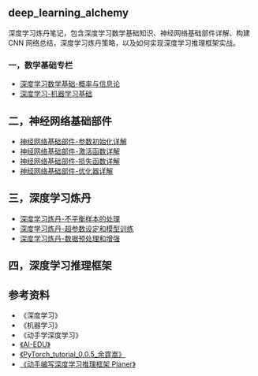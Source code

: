 ## deep_learning_alchemy

深度学习炼丹笔记，包含深度学习数学基础知识、神经网络基础部件详解、构建 CNN 网络总结，深度学习炼丹策略，以及如何实现深度学习推理框架实战。

### 一，数学基础专栏

- [深度学习数学基础-概率与信息论](../1-math_ml_basic/深度学习数学基础-概率与信息论.md)
- [深度学习-机器学习基础](../1-math_ml_basic/深度学习-机器学习基础.md)
## 二，神经网络基础部件

- [神经网络基础部件-参数初始化详解](../2-deep_learning_basic/神经网络基础部件-参数初始化详解.md)
- [神经网络基础部件-激活函数详解](../2-deep_learning_basic/神经网络基础部件-激活函数详解.md)
- [神经网络基础部件-损失函数详解](../2-deep_learning_basic/神经网络基础部件-损失函数详解.md)
- [神经网络基础部件-优化器详解](../2-deep_learning_basic/神经网络基础部件-优化器详解.md)

## 三，深度学习炼丹

- [深度学习炼丹-不平衡样本的处理](../3-deep_learning_alchemy/深度学习炼丹-不平衡样本的处理.md)
- [深度学习炼丹-超参数设定和模型训练](../3-deep_learning_alchemy/深度学习炼丹-超参数设定和模型训练.md)
- [深度学习炼丹-数据预处理和增强](../3-deep_learning_alchemy/深度学习炼丹-数据预处理和增强.md)

## 四，深度学习推理框架

## 参考资料

- 《深度学习》
- 《机器学习》
- 《动手学深度学习》
- [《AI-EDU》](https://microsoft.github.io/ai-edu/index.html)
- [《PyTorch_tutorial_0.0.5_余霆嵩》](https://github.com/TingsongYu/PyTorch_Tutorial)
- [《动手编写深度学习推理框架 Planer》](https://github.com/Image-Py/planer)